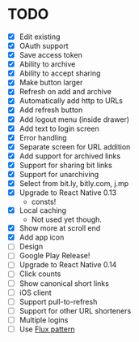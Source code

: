 # TODO

- [x] Edit existing
- [x] OAuth support
- [x] Save access token
- [x] Ability to archive
- [x] Ability to accept sharing
- [x] Make button larger
- [x] Refresh on add and archive
- [x] Automatically add http to URLs
- [x] Add refresh button
- [x] Add logout menu (inside drawer)
- [x] Add text to login screen
- [x] Error handling
- [x] Separate screen for URL addition
- [x] Add support for archived links
- [x] Support for sharing bit links
- [x] Support for unarchiving
- [x] Select from bit.ly, bitly.com, j.mp
- [x] Upgrade to React Native 0.13
    - consts!
- [x] Local caching
    - Not used yet though.
- [x] Show more at scroll end
- [x] Add app icon
- [ ] Design
- [ ] Google Play Release!
- [ ] Upgrade to React Native 0.14
- [ ] Click counts
- [ ] Show canonical short links
- [ ] iOS client
- [ ] Support pull-to-refresh
- [ ] Support for other URL shorteners
- [ ] Multiple logins
- [ ] Use [Flux pattern](https://github.com/aksonov/react-native-router-flux)
